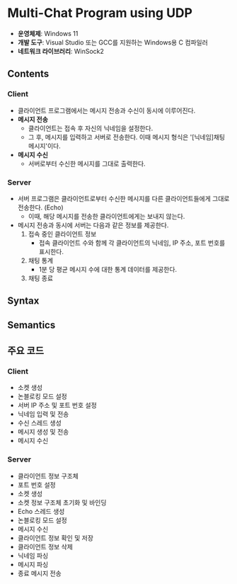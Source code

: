 # Multi-Chat Program using UDP
* **운영체제**: Windows 11
* **개발 도구**: Visual Studio 또는 GCC를 지원하는 Windows용 C 컴파일러
* **네트워크 라이브러리**: WinSock2
## Contents
### Client
* 클라이언트 프로그램에서는 메시지 전송과 수신이 동시에 이루어진다.
* **메시지 전송**
  * 클라이언트는 접속 후 자신의 닉네임을 설정한다.
  * 그 후, 메시지를 입력하고 서버로 전송한다. 이때 메시지 형식은 '[닉네임]채팅 메시지'이다.
* **메시지 수신**
  * 서버로부터 수신한 메시지를 그대로 출력한다.
### Server
* 서버 프로그램은 클라이언트로부터 수신한 메시지를 다른 클라이언트들에게 그대로 전송한다. (Echo)
  * 이때, 해당 메시지를 전송한 클라이언트에게는 보내지 않는다.
* 메시지 전송과 동시에 서버는 다음과 같은 정보를 제공한다.
  1. 접속 중인 클라이언트 정보
     * 접속 클라이언트 수와 함께 각 클라이언트의 닉네임, IP 주소, 포트 번호를 표시한다.   
  2. 채팅 통계
     * 1분 당 평균 메시지 수에 대한 통계 데이터를 제공한다. 
  4. 채팅 종료
## Syntax

## Semantics

## 주요 코드
### Client
- 소켓 생성
- 논블로킹 모드 설정
- 서버 IP 주소 및 포트 번호 설정
- 닉네임 입력 및 전송
- 수신 스레드 생성
- 메시지 생성 및 전송
- 메시지 수신
### Server
- 클라이언트 정보 구조체
- 포트 번호 설정
- 소켓 생성
- 소켓 정보 구조체 초기화 및 바인딩
- Echo 스레드 생성
- 논블로킹 모드 설정
- 메시지 수신
- 클라이언트 정보 확인 및 저장
- 클라이언트 정보 삭제
- 닉네임 파싱
- 메시지 파싱
- 종료 메시지 전송
  
